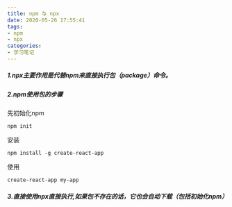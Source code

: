 ```yaml
---
title: npm 与 npx
date: 2020-05-26 17:55:41
tags:
- npm
- npx
categories: 
- 学习笔记
---
```

##### 1.npx主要作用是代替npm来直接执行包（package）命令。

##### 2.npm使用包的步骤
<!--more-->
先初始化npm
```
npm init
```

安装

```
npm install -g create-react-app
```
使用

```
create-react-app my-app
```

##### 3.直接使用npx直接执行,如果包不存在的话，它也会自动下载（包括初始化npm）